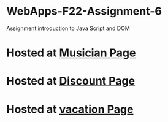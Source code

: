 # WebApps-F22-Assignment-6
Assignment introduction to Java Script and DOM

# Hosted at [Musician Page](https://44-563-web-apps-f22.github.io/44563-webapps-assignment-6-PratapKumarChowdary/musician.html)
# Hosted at [Discount Page](https://44-563-web-apps-f22.github.io/44563-webapps-assignment-6-PratapKumarChowdary/discount.html)
# Hosted at [vacation Page](https://44-563-web-apps-f22.github.io/44563-webapps-assignment-6-PratapKumarChowdary/vacation.html)
